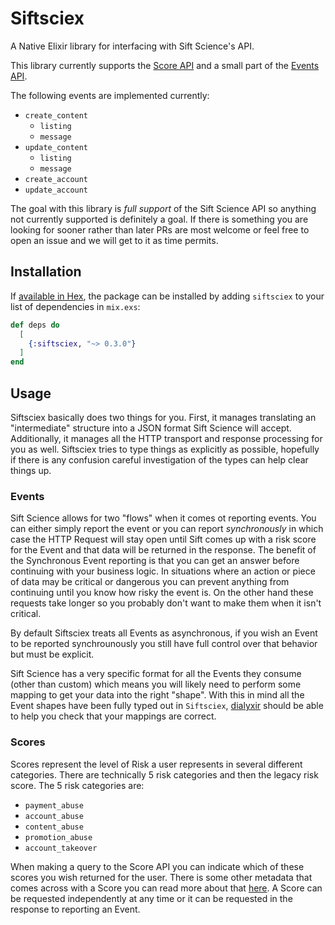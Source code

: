 # Siftsciex

A Native Elixir library for interfacing with Sift Science's API.

This library currently supports the [Score API](https://siftscience.com/developers/docs/curl/score-api/overview) and a small part of the [Events API](https://siftscience.com/developers/docs/curl/events-api/overview).

The following events are implemented currently:

  * `create_content`
    * `listing`
    * `message`
  * `update_content`
    * `listing`
    * `message`
  * `create_account`
  * `update_account`

The goal with this library is _full support_ of the Sift Science API so anything not currently supported is definitely a goal.  If there is something you are looking for sooner rather than later PRs are most welcome or feel free to open an issue and we will get to it as time permits.

## Installation

If [available in Hex](https://hex.pm/docs/publish), the package can be installed
by adding `siftsciex` to your list of dependencies in `mix.exs`:

```elixir
def deps do
  [
    {:siftsciex, "~> 0.3.0"}
  ]
end
```

## Usage

Siftsciex basically does two things for you.  First, it manages translating an "intermediate" structure into a JSON format Sift Science will accept.  Additionally, it manages all the HTTP transport and response processing for you as well.  Siftsciex tries to type things as explicitly as possible, hopefully if there is any confusion careful investigation of the types can help clear things up.

### Events

Sift Science allows for two "flows" when it comes ot reporting events.  You can either simply report the event or you can report _synchronously_ in which case the HTTP Request will stay open until Sift comes up with a risk score for the Event and that data will be returned in the response.  The benefit of the Synchronous Event reporting is that you can get an answer before continuing with your business logic.  In situations where an action or piece of data may be critical or dangerous you can prevent anything from continuing until you know how risky the event is.  On the other hand these requests take longer so you probably don't want to make them when it isn't critical.

By default Siftsciex treats all Events as asynchronous, if you wish an Event to be reported synchrounously you still have full control over that behavior but must be explicit.

Sift Science has a very specific format for all the Events they consume (other than custom) which means you will likely need to perform some mapping to get your data into the right "shape".  With this in mind all the Event shapes have been fully typed out in `Siftsciex`, [dialyxir](https://hex.pm/packages/dialyxir) should be able to help you check that your mappings are correct.

### Scores

Scores represent the level of Risk a user represents in several different categories.  There are technically 5 risk categories and then the legacy risk score.  The 5 risk categories are:

  * `payment_abuse`
  * `account_abuse`
  * `content_abuse`
  * `promotion_abuse`
  * `account_takeover`

When making a query to the Score API you can indicate which of these scores you wish returned for the user.  There is some other metadata that comes across with a Score you can read more about that [here](https://siftscience.com/developers/docs/curl/score-api/synchronous-scores).  A Score can be requested independently at any time or it can be requested in the response to reporting an Event.
